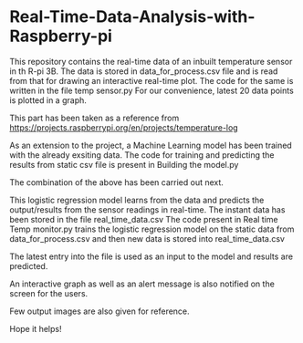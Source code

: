 # Real-Time-Data-Analysis-with-Raspberry-pi

This repository contains the real-time data of an inbuilt temperature sensor in th R-pi 3B.
The data is stored in data_for_process.csv file and is read from that for drawing an interactive real-time plot.
The code for the same is written in the file temp sensor.py
For our convenience, latest 20 data points is plotted in a graph.

This part has been taken as a reference from https://projects.raspberrypi.org/en/projects/temperature-log



As an extension to the project, a Machine Learning model has been trained with the already exsiting data.
The code for training and predicting the results from static csv file is present in Building the model.py



The combination of the above has been carried out next.

This logistic regression model learns from the data and predicts the output/results from the sensor readings in real-time.
The instant data has been stored in the file real_time_data.csv
The code present in Real time Temp monitor.py trains the logistic regression model on the static data from data_for_process.csv and then 
new data is stored into real_time_data.csv

The latest entry into the file is used as an input to the model and results are predicted.

An interactive graph as well as an alert message is also notified on the screen for the users.



Few output images are also given for reference.

Hope it helps!

